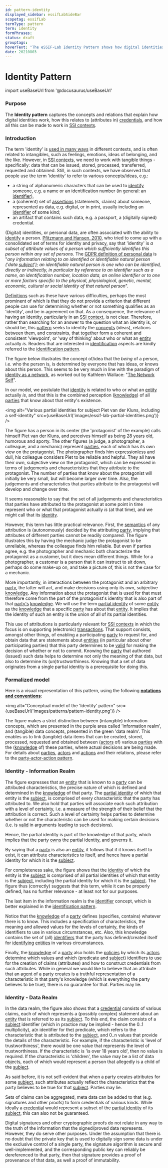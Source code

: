 ```yaml
---
id: pattern-identity
displayed_sidebar: essifLabSideBar
scopetag: essifLab
termType: pattern
term: identity
formPhrases:
status: draft
grouptags:
hoverText: "The eSSIF-Lab Identity Pattern shows how digital identities work, how this relates to (attributes in) credentials, and how all this can be made to work in SSI contexts."
date: 20210803
---
```


# Identity Pattern

import useBaseUrl from '@docusaurus/useBaseUrl'

### Purpose

The **Identity pattern** captures the concepts and relations that explain how digital identities work, how this relates to (attributes in) [credentials](@), and how all this can be made to work in [SSI contexts](self-sovereign-identity@).

### Introduction

The term 'identity' is [used in many ways](https://en.wikipedia.org/wiki/Identity) in different contexts, and is often related to intangibles, such as feelings, emotions, ideas of belonging, and the like. However, in [SSI contexts](self-sovereign-identity@), we need to work with tangible things - specifically: data that can be issued, stored, processed, transferred, requested and obtained. Still, in such contexts, we have observed that people use the term 'identity' to refer to various concepts/ideas, e.g.:
- a string of alphanumeric characters that can be used to [identify](identifier@) someone, e.g. a name or an identification number (in general: an [identifier](@)),
- a (coherent) set of [assertions](@) (statements, claims) about someone, represented as data, e.g. digital, or in print, usually including an [identifier](@) of some kind;
- an artifact that contains such data, e.g. a passport, a (digitally signed) credential.

(Digital) identities, or personal data, are often associated with the ability to [identify](@) a person. [Pfitzmann and Hansen, 2010](https://dud.inf.tu-dresden.de/literatur/Anon_Terminology_v0.34.pdf), who tried to come up with a consolidated set of terms for identity and privacy, say that 'identity' is _a subset of attribute values of a person which sufficiently identifies this person within any set of persons_. The [GDPR definition of personal data](https://eur-lex.europa.eu/legal-content/EN/TXT/HTML/?uri=CELEX:32016R0679&from=EN#d1e1489-1-1) is "_any information relating to an identified or identifiable natural person ('data [subject](@)'); an identifiable natural person is one who can be identified, directly or indirectly, in particular by reference to an identifier such as a name, an identification number, location data, an online identifier or to one or more factors specific to the physical, physiological, genetic, mental, economic, cultural or social identity of that natural person_".

[Definitions](@) such as these have various difficulties, perhaps the most prominent of which is that they do not provide a criterion that different people can use for determining whether or not something qualifies as an 'identity', and be in agreement on that. As a consequence, the relevance of having an identity, particularly in an [SSI context](self-sovereign-identity@), is not clear. Therefore, rather than searching for an answer to the question what an identity is, or should be, this [pattern](@) seeks to identify the [concepts](@) (ideas), relations between them, and constraints, that together form a coherent and consistent 'viewpoint', or 'way of thinking' about who or what an [entity](@) actually _is_. Readers that are interested in [identification](identify@) aspects are kindly referred to the [identification pattern](pattern-identification@).

The figure below illustrates the concept of/idea that the _being_ of a person, i.e. who the person is, is determined by everyone that has ideas, or knows about this person. This seems to be very much in line with the paradigm of [identity as a network](https://aeon.co/essays/the-self-is-not-singular-but-a-fluid-network-of-identities), as worked out by Kathleen Wallace: "[The Network Self](https://www.routledge.com/The-Network-Self-Relation-Process-and-Personal-Identity-1st-Edition/Wallace/p/book/9780367077488)".

In our model, we postulate that [identity](@) is related to who or what an [entity](@) actually _is_, and that this is the combined perception ([knowledge](@)) of all [parties](@) that know about that entity's existence.

<img
  alt="Various partial identities for subject Piet van der Kluns, including a self-identity"
  src={useBaseUrl('images/essif-lab-partial-identities.png')}
/>

The figure has a person in its center (the 'protagonist' of the example) calls himself Piet van der Kluns, and perceives himself as being 28 years old, humorous and sporty. The other figures (a judge, a photographer, a colleague, and a mechanic) represent [parties](@), each of which has its own view on the protagonist. The photographer finds him expressionless and dull, his colleague considers Piet to be reliable and helpful. They all have their own, subjective view on the protagonist, which can be expressed in terms of judgements and characteristics that they attribute to the protagonist. The number of parties that know about the protagonist will initially be very small, but will become larger over time. Also, the judgements and characteristics that parties attribute to the protagonist will develop and change over time.

It seems reasonable to say that the set of all judgements and characteristics that parties have attributed to the protagonist at some point in time represent who or what that protagonist actually _is_ (at that time), and we might call that its [identity](@).

However, this term has little practical relevance. First, the [semantics](@) of any attribution is (autonomously) decided by the attributing [party](@), implying that attributes of different parties cannot be readily compared. The figure illustrates this by having the mechanic judge the protagonist to be unreliable, whereas the colleague finds him reliable. But even if parties agree, e.g. the photographer and mechanic both characterize the protagonist as a customer, but it does mean different things. While for a photographer, a customer is a person that it can instruct to sit down, perhaps do some make-up on, and take a picture of, this is not the case for a mechanic.

More importantly, in interactions between the protagonist and an arbitrary [party](@), the latter will act, and make decisions using only its own, subjective [knowledge](@). Any information about the protagonist that is used for that must therefore come from the part of the protagonist's identity that is also part of that [party's](@) [knowledge](@). We will use the term [partial identity](@) of some [entity](@) as the [knowledge](@) that a specific [party](@) has about that [entity](@). It implies that the identity of such an entity is the union of all of its partial identities.

This use of attributions is particularly relevant for [SSI contexts](self-sovereign-identity@) in which the focus is on supporting (electronic) [transactions](@). That support consists, amongst other things, of enabling a participating [party](@) to request for, and obtain data that are statements about [entities](@) (in particular about other participating parties) that this party determines to be [valid](validate@) for making the decision of whether or not to commit. Knowing the [party](@) that authored (issued) such data helps to determine not only the meaning of that data, but also to determine its (un)trustworthiness. Knowing that a set of data originates from a single partial identity is a prerequisite for doing this.

### Formalized model

Here is a visual representation of this pattern, using the following **[notations and conventions](../notations-and-conventions#pattern-diagram-notations)**:

<img
  alt="Conceptual model of the 'Identity' pattern"
  src={useBaseUrl('images/patterns/pattern-identity.png')}
/>

The figure makes a strict distinction between (intangible) information concepts, which are presented in the purple area called 'information realm', and (tangible) data concepts, presented in the green 'data realm'. This enables us to link (tangible) data items that can be created, stored, processed, requested and obtained between ([actors](@) of) various [parties](@) with the ([knowledge](@) of) these parties, where actual decisions are being made. For details about [parties](@), [actors](@) and [actions](@) and their relations, please refer to the [party-actor-action pattern](pattern-party-actor-action@).

### Identity - Information Realm

The figure expresses that an [entity](@) that is known to a [party](@) can be attributed characteristics, the precise nature of which is defined and determined in the [knowledge](@) of that party. The [partial identity](@) of which that entity is the [subject](@), is comprised of every characteristic that the party has attributed to. We also hold that parties will associate each such attribution with a level of certainty, i.e. a measure of the strength of their belief that the attribution is correct. Such a level of certainty helps parties to determine whether or not the characteristic can be used for making certain decisions (i.e. is [valid](validate@) in arguments leading to such decisions).

Hence, the partial identity is part of the knowledge of that party, which implies that the party [owns](@) the partial identity, and governs it.

By saying that a [party](@) is also an [entity](@), it follows that if it knows itself to exist, it can attribute characteristics to itself, and hence have a partial identity for which it is the [subject](@).

For completeness sake, the figure shows that the [identity](@) of which the entity is the [subject](@) is comprised of all partial identities of which that entity is the [subject](@), including the partial identity for which it is the [subject](@). The figure thus (correctly) suggests that this term, while it can be properly defined, has no further relevance - at least not for our purposes.

The last item in the information realm is the [identifier](@) concept, which is better explained in the [identification pattern](pattern-identification@).

Notice that the [knowledge](@) of a [party](@) defines (specifies, contains) whatever there is to know. This includes a specification of characteristics, the meaning and allowed values for the levels of certainty, the kinds of identifiers to use in various circumstances, etc. Also, this knowledge contains the set of (all) [identifiers](@) that the party has defined/created itself for [identifying](identifier@) [entities](@) in various circumstances.

Finally, the [knowledge](@) of a [party](@) also holds the [policies](@) by which its [actors](@) determine which values and which (predicate and [subject](@)) identifiers to use for the creation of claims (attributes) and how to construct credentials from such attributes. While in general we would like to believe that an attribute that an [agent](@) of a [party](@) creates is a truthful representation of a characteristic in that party's knowledge (which is everything the party believes to be true), there is no guarantee for that. Parties may lie.

### Identity - Data Realm

In the data realm, the figure also shows that a [credential](@) consists of various claims, each of which represents a (possibly complex) statement about an [entity](@) that is referred to as its [subject](@). To this end, the claim consists of a [subject](@) identifier (which in practice may be implied - hence the 0..1 multiplicity), a(n identifier for the) predicate, which refers to the characteristic that is attributed to the [subject](@), and 0..n values that provide the details of the characteristic. For example, if the characteristic is 'level of trustworthiness', there would be one value that represents the level of trustworthiness. If the characteristic is 'is over 18 years old', then no value is required. If the characteristic is 'children', the value may be a list of data objects, each of which would represent a person that allegedly is a child of the [subject](@).

As said before, it is not self-evident that when a party creates attributes for some [subject](@), such attributes actually reflect the characteristics that the party believes to be true for that [subject](@). Parties may lie.

Sets of claims can be aggregated, meta data can be added to that (e.g. signatures and other proofs) to form credentials of various kinds. While ideally a [credential](@) would represent a subset of the [partial identity](@) of its [subject](@), this can also not be guaranteed.

Digital signatures and other cryptographic proofs do not relate in any way to the truth of the information that the signed/proved data represents. However, they do serve other purposes. Under the assumption that there is no doubt that the private key that is used to digitally sign some data is under the exclusive control of a single party, the signature algorithm is secure and well-implemented, and the corresponding public key can reliably be dereferenced to that party, then that signature provides a proof of provenance of that data, as well a proof of immutability.